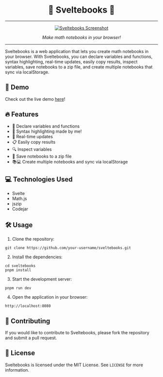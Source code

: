 <div align="center">
  <h1>📘 Sveltebooks 📘</h1>
  <hr/>
  <p align="center">
    <a href="https://explosion-scratch.github.io/sveltebooks"><img src="https://user-images.githubusercontent.com/61319150/236589961-e0b14b9a-8ff5-42c5-8bc9-24392022a169.png" alt="Sveltebooks Screenshot"/></a>
  </p>
  <p align="center"><i>Make math notebooks in your browser!</i></p>
  <hr/>
</div>

Sveltebooks is a web application that lets you create math notebooks in your browser. With Sveltebooks, you can declare variables and functions, syntax highlighting, real-time updates, easily copy results, inspect variables, save notebooks to a zip file, and create multiple notebooks that sync via localStorage.

## 🚀 Demo

Check out the live demo [here](https://explosion-scratch.github.io/sveltebooks)!

## 🔥 Features
-    📝 Declare variables and functions 
-    🌈 Syntax highlighting made by me!
-    🔄 Real-time updates 
-    📋 Easily copy results 
-    🔍 Inspect variables 
-    💾 Save notebooks to a zip file 
-    📚💻 Create multiple notebooks and sync via localStorage

## 💻 Technologies Used

-   Svelte
-   Math.js
-   jszip
-   Codejar

## 🛠️ Usage

1. Clone the repository:

```
git clone https://github.com/your-username/sveltebooks.git
```

2. Install the dependencies:

```
cd sveltebooks
pnpm install
```

3. Start the development server:

```
pnpm run dev
```

4. Open the application in your browser:

```
http://localhost:8080
```

## 🤝 Contributing

If you would like to contribute to Sveltebooks, please fork the repository and submit a pull request.

## 📝 License

Sveltebooks is licensed under the MIT License. See `LICENSE` for more information.
